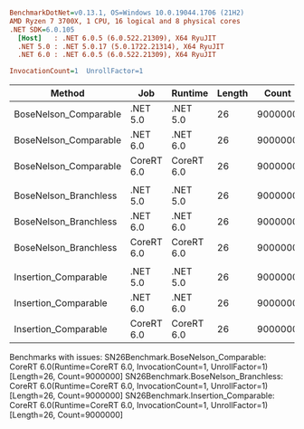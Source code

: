 ``` ini

BenchmarkDotNet=v0.13.1, OS=Windows 10.0.19044.1706 (21H2)
AMD Ryzen 7 3700X, 1 CPU, 16 logical and 8 physical cores
.NET SDK=6.0.105
  [Host]   : .NET 6.0.5 (6.0.522.21309), X64 RyuJIT
  .NET 5.0 : .NET 5.0.17 (5.0.1722.21314), X64 RyuJIT
  .NET 6.0 : .NET 6.0.5 (6.0.522.21309), X64 RyuJIT

InvocationCount=1  UnrollFactor=1  

```
|                Method |        Job |    Runtime | Length |   Count |     Mean |   Error |  StdDev | Ratio | RatioSD | Allocated |
|---------------------- |----------- |----------- |------- |-------- |---------:|--------:|--------:|------:|--------:|----------:|
| BoseNelson_Comparable |   .NET 5.0 |   .NET 5.0 |     26 | 9000000 | 123.5 ms | 0.14 ms | 0.12 ms |  1.00 |    0.00 |         - |
| BoseNelson_Comparable |   .NET 6.0 |   .NET 6.0 |     26 | 9000000 | 125.7 ms | 0.26 ms | 0.24 ms |  1.02 |    0.00 |     480 B |
| BoseNelson_Comparable | CoreRT 6.0 | CoreRT 6.0 |     26 | 9000000 |       NA |      NA |      NA |     ? |       ? |         - |
|                       |            |            |        |         |          |         |         |       |         |           |
| BoseNelson_Branchless |   .NET 5.0 |   .NET 5.0 |     26 | 9000000 | 258.4 ms | 0.37 ms | 0.33 ms |  1.00 |    0.00 |         - |
| BoseNelson_Branchless |   .NET 6.0 |   .NET 6.0 |     26 | 9000000 | 249.6 ms | 0.57 ms | 0.53 ms |  0.97 |    0.00 |     480 B |
| BoseNelson_Branchless | CoreRT 6.0 | CoreRT 6.0 |     26 | 9000000 |       NA |      NA |      NA |     ? |       ? |         - |
|                       |            |            |        |         |          |         |         |       |         |           |
|  Insertion_Comparable |   .NET 5.0 |   .NET 5.0 |     26 | 9000000 | 112.0 ms | 0.55 ms | 0.48 ms |  1.00 |    0.00 |         - |
|  Insertion_Comparable |   .NET 6.0 |   .NET 6.0 |     26 | 9000000 | 118.1 ms | 2.32 ms | 4.07 ms |  1.05 |    0.04 |     480 B |
|  Insertion_Comparable | CoreRT 6.0 | CoreRT 6.0 |     26 | 9000000 |       NA |      NA |      NA |     ? |       ? |         - |

Benchmarks with issues:
  SN26Benchmark.BoseNelson_Comparable: CoreRT 6.0(Runtime=CoreRT 6.0, InvocationCount=1, UnrollFactor=1) [Length=26, Count=9000000]
  SN26Benchmark.BoseNelson_Branchless: CoreRT 6.0(Runtime=CoreRT 6.0, InvocationCount=1, UnrollFactor=1) [Length=26, Count=9000000]
  SN26Benchmark.Insertion_Comparable: CoreRT 6.0(Runtime=CoreRT 6.0, InvocationCount=1, UnrollFactor=1) [Length=26, Count=9000000]
